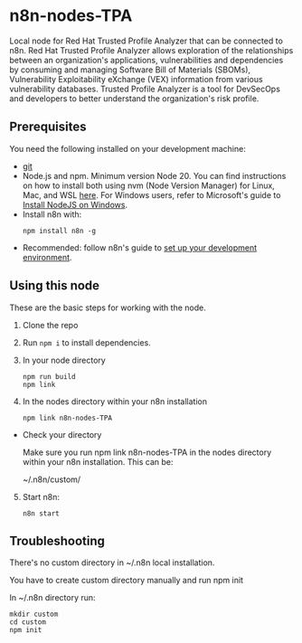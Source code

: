 # n8n-nodes-TPA

Local node for Red Hat Trusted Profile Analyzer that can be connected to n8n. Red Hat Trusted Profile Analyzer allows exploration of the relationships between an organization's applications, vulnerabilities and dependencies by consuming and managing Software Bill of Materials (SBOMs), Vulnerability Exploitability eXchange (VEX) information from various vulnerability databases. Trusted Profile Analyzer is a tool for DevSecOps and developers to better understand the organization's risk profile.


## Prerequisites

You need the following installed on your development machine:

* [git](https://git-scm.com/downloads)
* Node.js and npm. Minimum version Node 20. You can find instructions on how to install both using nvm (Node Version Manager) for Linux, Mac, and WSL [here](https://github.com/nvm-sh/nvm). For Windows users, refer to Microsoft's guide to [Install NodeJS on Windows](https://docs.microsoft.com/en-us/windows/dev-environment/javascript/nodejs-on-windows).
* Install n8n with:
  ```
  npm install n8n -g
  ```
* Recommended: follow n8n's guide to [set up your development environment](https://docs.n8n.io/integrations/creating-nodes/build/node-development-environment/).

## Using this node

These are the basic steps for working with the node.

1. Clone the repo
2. Run `npm i` to install dependencies.
3. 
	In your node directory
	```
	npm run build
	npm link
	```
  
4. In the nodes directory within your n8n installation
	```
	npm link n8n-nodes-TPA
	```

* Check your directory

	Make sure you run npm link n8n-nodes-TPA in the nodes directory within your n8n installation. This can be:

	~/.n8n/custom/

5. Start n8n:
	```
	n8n start
	```

## Troubleshooting

There's no custom directory in ~/.n8n local installation.

You have to create custom directory manually and run npm init


In ~/.n8n directory run:
```
mkdir custom 
cd custom 
npm init
```

